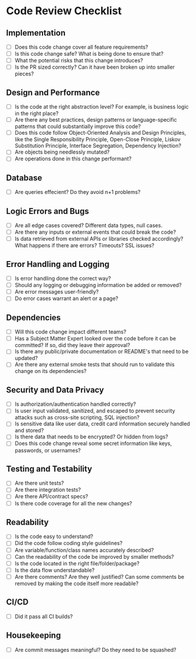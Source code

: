 # Code Review Checklist

## Implementation

-   [ ] Does this code change cover all feature requirements?
-   [ ] Is this code change safe? What is being done to ensure that?
-   [ ] What the potential risks that this change introduces?
-   [ ] Is the PR sized correctly? Can it have been broken up into smaller pieces?

## Design and Performance

-   [ ] Is the code at the right abstraction level? For example, is business logic in the right place?
-   [ ] Are there any best practices, design patterns or language-specific patterns that could substantially improve this code?
-   [ ] Does this code follow Object-Oriented Analysis and Design Principles, like the Single Responsibility Principle, Open-Close Principle, Liskov Substitution Principle, Interface Segregation, Dependency Injection?
-   [ ] Are objects being needlessly mutated?
-   [ ] Are operations done in this change performant?

## Database

-   [ ] Are queries effecient? Do they avoid n+1 problems?

## Logic Errors and Bugs

-   [ ] Are all edge cases covered? Different data types, null cases.
-   [ ] Are there any inputs or external events that could break the code?
-   [ ] Is data retrieved from external APIs or libraries checked accordingly? What happens if there are errors? Timeouts? SSL issues?

## Error Handling and Logging

-   [ ] Is error handling done the correct way?
-   [ ] Should any logging or debugging information be added or removed?
-   [ ] Are error messages user-friendly?
-   [ ] Do error cases warrant an alert or a page?

## Dependencies

-   [ ] Will this code change impact different teams?
-   [ ] Has a Subject Matter Expert looked over the code before it can be committed? If so, did they leave their approval?
-   [ ] Is there any public/private documentation or README's that need to be updated?
-   [ ] Are there any external smoke tests that should run to validate this change on its dependencies?

## Security and Data Privacy

-   [ ] Is authorization/authentication handled correctly?
-   [ ] Is user input validated, sanitized, and escaped to prevent security attacks such as cross-site scripting, SQL injection?
-   [ ] Is sensitive data like user data, credit card information securely handled and stored?
-   [ ] Is there data that needs to be encrypted? Or hidden from logs?
-   [ ] Does this code change reveal some secret information like keys, passwords, or usernames?

## Testing and Testability

-   [ ] Are there unit tests?
-   [ ] Are there integration tests?
-   [ ] Are there API/contract specs?
-   [ ] Is there code coverage for all the new changes?

## Readability

-   [ ] Is the code easy to understand?
-   [ ] Did the code follow coding style guidelines?
-   [ ] Are variable/function/class names accurately described?
-   [ ] Can the readability of the code be improved by smaller methods?
-   [ ] Is the code located in the right file/folder/package?
-   [ ] Is the data flow understandable?
-   [ ] Are there comments? Are they well justified? Can some comments be removed by making the code itself more readable?

## CI/CD

-   [ ] Did it pass all CI builds?

## Housekeeping

-   [ ] Are commit messages meaningful? Do they need to be squashed?

